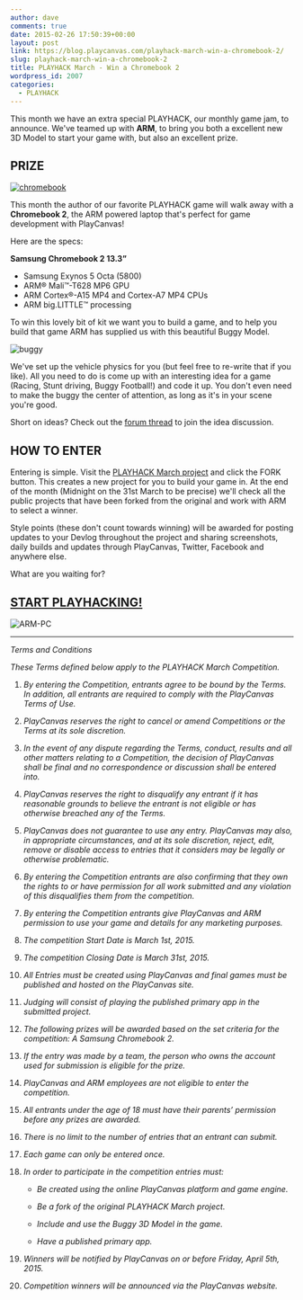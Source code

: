 ```yaml
---
author: dave
comments: true
date: 2015-02-26 17:50:39+00:00
layout: post
link: https://blog.playcanvas.com/playhack-march-win-a-chromebook-2/
slug: playhack-march-win-a-chromebook-2
title: PLAYHACK March - Win a Chromebook 2
wordpress_id: 2007
categories:
  - PLAYHACK
---
```


This month we have an extra special PLAYHACK, our monthly game jam, to announce. We've teamed up with **ARM**, to bring you both a excellent new 3D Model to start your game with, but also an excellent prize.

## PRIZE

[![chromebook](https://blog.playcanvas.com/wp-content/uploads/2015/02/chromebook1.jpg)](http://blog.playcanvas.com/wp-content/uploads/2015/02/chromebook1.jpg)

This month the author of our favorite PLAYHACK game will walk away with a **Chromebook 2**, the ARM powered laptop that's perfect for game development with PlayCanvas!

Here are the specs:

**Samsung Chromebook 2 13.3”**

- Samsung Exynos 5 Octa (5800)
- ARM® Mali™-T628 MP6 GPU
- ARM Cortex®-A15 MP4 and Cortex-A7 MP4 CPUs
- ARM big.LITTLE™ processing

To win this lovely bit of kit we want you to build a game, and to help you build that game ARM has supplied us with this beautiful Buggy Model.

![buggy](https://blog.playcanvas.com/wp-content/uploads/2015/02/buggy.jpg)

We've set up the vehicle physics for you (but feel free to re-write that if you like). All you need to do is come up with an interesting idea for a game (Racing, Stunt driving, Buggy Football!) and code it up. You don't even need to make the buggy the center of attention, as long as it's in your scene you're good.

Short on ideas? Check out the [forum thread](https://forum.playcanvas.com/t/playhack-march-game-ideas/571) to join the idea discussion.

## HOW TO ENTER

Entering is simple. Visit the [PLAYHACK March project](https://playcanvas.com/project/338302/overview/playhack-mar-15) and click the FORK button. This creates a new project for you to build your game in. At the end of the month (Midnight on the 31st March to be precise) we'll check all the public projects that have been forked from the original and work with ARM to select a winner.

Style points (these don't count towards winning) will be awarded for posting updates to your Devlog throughout the project and sharing screenshots, daily builds and updates through PlayCanvas, Twitter, Facebook and anywhere else.

What are you waiting for?

## [START PLAYHACKING!](https://playcanvas.com/project/338302/overview/playhack-mar-15)

![ARM-PC](https://blog.playcanvas.com/wp-content/uploads/2015/02/ARM-PC.png)

---

_Terms and Conditions_

_These Terms defined below apply to the PLAYHACK March Competition._

1. _By entering the Competition, entrants agree to be bound by the Terms. In addition, all entrants are required to comply with the PlayCanvas Terms of Use._

2. _PlayCanvas reserves the right to cancel or amend Competitions or the Terms at its sole discretion._

3. _In the event of any dispute regarding the Terms, conduct, results and all other matters relating to a Competition, the decision of PlayCanvas shall be final and no correspondence or discussion shall be entered into._

4. _PlayCanvas reserves the right to disqualify any entrant if it has reasonable grounds to believe the entrant is not eligible or has otherwise breached any of the Terms._

5. _PlayCanvas does not guarantee to use any entry. PlayCanvas may also, in appropriate circumstances, and at its sole discretion, reject, edit, remove or disable access to entries that it considers may be legally or otherwise problematic._

6. _By entering the Competition entrants are also confirming that they own the rights to or have permission for all work submitted and any violation of this disqualifies them from the competition._

7. _By entering the Competition entrants give PlayCanvas and ARM permission to use your game and details for any marketing purposes._

8. _The competition Start Date is March 1st, 2015._

9. _The competition Closing Date is March 31st, 2015._

10. _All Entries must be created using PlayCanvas and final games must be published and hosted on the PlayCanvas site._

11. _Judging will consist of playing the published primary app in the submitted project._

12. _The following prizes will be awarded based on the set criteria for the competition: A Samsung Chromebook 2._

13. _If the entry was made by a team, the person who owns the account used for submission is eligible for the prize._

14. _PlayCanvas and ARM employees are not eligible to enter the competition._

15. _All entrants under the age of 18 must have their parents’ permission before any prizes are awarded._

16. _There is no limit to the number of entries that an entrant can submit._

17. _Each game can only be entered once._

18. _In order to participate in the competition entries must:_


    * _Be created using the online PlayCanvas platform and game engine._


    * _Be a fork of the original PLAYHACK March project._


    * _Include and use the Buggy 3D Model in the game._


    * _Have a published primary app._

19. _Winners will be notified by PlayCanvas on or before Friday, April 5th, 2015._

20. _Competition winners will be announced via the PlayCanvas website._
